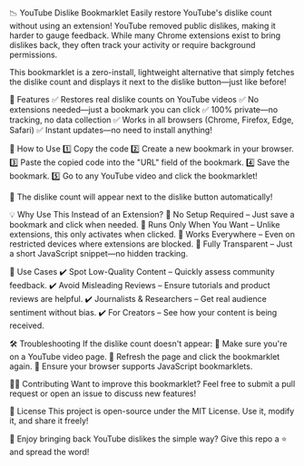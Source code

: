📉 YouTube Dislike Bookmarklet
Easily restore YouTube's dislike count without using an extension!
YouTube removed public dislikes, making it harder to gauge feedback. While many Chrome extensions exist to bring dislikes back, they often track your activity or require background permissions.

This bookmarklet is a zero-install, lightweight alternative that simply fetches the dislike count and displays it next to the dislike button—just like before!

🚀 Features
✅ Restores real dislike counts on YouTube videos
✅ No extensions needed—just a bookmark you can click
✅ 100% private—no tracking, no data collection
✅ Works in all browsers (Chrome, Firefox, Edge, Safari)
✅ Instant updates—no need to install anything!

📌 How to Use
1️⃣ Copy the code
2️⃣ Create a new bookmark in your browser.
3️⃣ Paste the copied code into the "URL" field of the bookmark.
4️⃣ Save the bookmark.
5️⃣ Go to any YouTube video and click the bookmarklet!

🎉 The dislike count will appear next to the dislike button automatically!

💡 Why Use This Instead of an Extension?
🔹 No Setup Required – Just save a bookmark and click when needed.
🔹 Runs Only When You Want – Unlike extensions, this only activates when clicked.
🔹 Works Everywhere – Even on restricted devices where extensions are blocked.
🔹 Fully Transparent – Just a short JavaScript snippet—no hidden tracking.

🎯 Use Cases
✔️ Spot Low-Quality Content – Quickly assess community feedback.
✔️ Avoid Misleading Reviews – Ensure tutorials and product reviews are helpful.
✔️ Journalists & Researchers – Get real audience sentiment without bias.
✔️ For Creators – See how your content is being received.

🛠 Troubleshooting
If the dislike count doesn't appear:
🔹 Make sure you're on a YouTube video page.
🔹 Refresh the page and click the bookmarklet again.
🔹 Ensure your browser supports JavaScript bookmarklets.

👨‍💻 Contributing
Want to improve this bookmarklet? Feel free to submit a pull request or open an issue to discuss new features!

📜 License
This project is open-source under the MIT License. Use it, modify it, and share it freely!

🚀 Enjoy bringing back YouTube dislikes the simple way? Give this repo a ⭐️ and spread the word!
